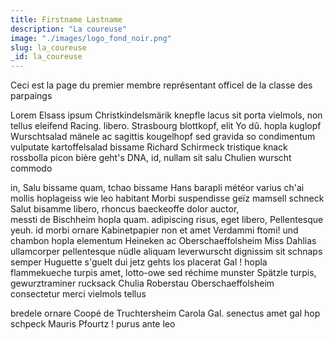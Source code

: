 ```yaml
---
title: Firstname Lastname
description: "La coureuse"
image: "./images/logo_fond_noir.png"
slug: la_coureuse
_id: la_coureuse
---
```


Ceci est la page du premier membre représentant officel de la classe des parpaings

Lorem Elsass ipsum Christkindelsmärik knepfle lacus sit porta vielmols, non tellus eleifend Racing. libero.
Strasbourg blottkopf, elit Yo dû. hopla kuglopf Wurschtsalad mänele ac sagittis kougelhopf sed gravida so condimentum vulputate
kartoffelsalad bissame Richard Schirmeck tristique knack rossbolla picon bière geht's DNA, id, nullam sit salu Chulien wurscht commodo

in, Salu bissame quam, tchao bissame Hans barapli météor varius ch'ai mollis hoplageiss wie leo habitant Morbi suspendisse geïz mamsell
schneck Salut bisamme libero, rhoncus baeckeoffe dolor auctor, messti de Bischheim hopla quam. adipiscing risus, eget libero,
Pellentesque yeuh. id morbi ornare Kabinetpapier non et amet Verdammi ftomi! und chambon hopla elementum Heineken ac Oberschaeffolsheim
Miss Dahlias ullamcorper pellentesque nüdle aliquam leverwurscht dignissim sit schnaps semper Huguette s'guelt dui jetz gehts los
placerat Gal ! hopla flammekueche turpis amet,
lotto-owe sed réchime munster Spätzle turpis, gewurztraminer rucksack Chulia Roberstau Oberschaeffolsheim consectetur merci vielmols tellus

bredele ornare Coopé de Truchtersheim Carola Gal. senectus amet gal hop schpeck Mauris Pfourtz ! purus ante leo
